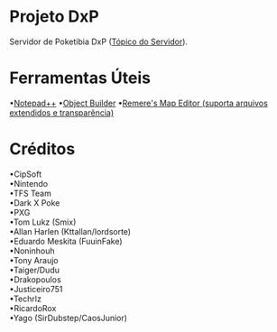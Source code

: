 # Projeto DxP
Servidor de Poketibia DxP (<a href=http://www.xtibia.com/forum/topic/241128->Tópico do Servidor</a>).

# Ferramentas Úteis
•<a href=https://notepad-plus-plus.org/download/v6.9.2.html>Notepad++</a>
•<a href=https://github.com/ottools/ObjectBuilder/releases/download/v0.4.1/ObjectBuilder_0_4_1.air>Object Builder</a>
•<a href=http://www.4shared.com/rar/YPgAc2hAce/Remeres_Map_Editor.html>Remere's Map Editor (suporta arquivos extendidos e transparência)</a>

# Créditos
•CipSoft</br>
•Nintendo</br>
•TFS Team</br>
•Dark X Poke</br>
•PXG</br>
•Tom Lukz (Smix)</br>
•Allan Harlen (Kttallan/lordsorte)</br>
•Eduardo Meskita (FuuinFake)</br>
•Noninhouh</br>
•Tony Araujo</br>
•Taiger/Dudu</br>
•Drakopoulos</br>
•Justiceiro751</br>
•Techrlz</br>
•RicardoRox</br>
•Yago (SirDubstep/CaosJunior)
